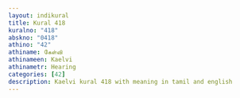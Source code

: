 ```yaml
---
layout: indikural
title: Kural 418
kuralno: "418"
abskno: "0418"
athino: "42"
athiname: கேள்வி
athinameen: Kaelvi
athinametr: Hearing
categories: [42]
description: Kaelvi kural 418 with meaning in tamil and english 
---
```


